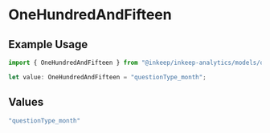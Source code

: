 # OneHundredAndFifteen

## Example Usage

```typescript
import { OneHundredAndFifteen } from "@inkeep/inkeep-analytics/models/operations";

let value: OneHundredAndFifteen = "questionType_month";
```

## Values

```typescript
"questionType_month"
```